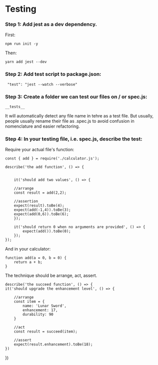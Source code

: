 # Testing

### Step 1: Add jest as a dev dependency.

First:
    
    npm run init -y

Then:

    yarn add jest --dev

### Step 2: Add test script to package.json:

     "test": "jest --watch --verbose"

### Step 3: Create a folder we can test our files on / or spec.js:

    __tests__

It will automatically detect any file name in tehre as a test file.
But usually, people usually rename their file as .spec.js to avoid confusion in nomenclature and easier refactoring.

### Step 4: In your testing file, i.e. spec.js, describe the test:

Require your actual file's function:

    const { add } = require('./calculator.js');

    describe('the add function', () => {
        
        
        it('should add two values', () => {
        
        //arrange
        const result = add(2,2);

        //assertion
        expect(result).toBe(4);
        expect(add(-1,4)).toBe(3);
        expect(add(0,6)).toBe(6);
        });

        it('should return 0 when no arguments are provided', () => {
            expect(add()).toBe(0);
        });
    });

And in your calculator:

    function add(a = 0, b = 0) {
        return a + b;
    }

The technique should be arrange, act, assert.

    describe('the succeed function', () => {
    it('should upgrade the enhancement level', () => {

        //arrange
        const item = {
            name: 'Lunar Sword',
            enhancement: 17,
            durability: 90 
        }
        
        //act
        const result = succeed(item);

        //assert
        expect(result.enhancement).toBe(18);
    })
})

